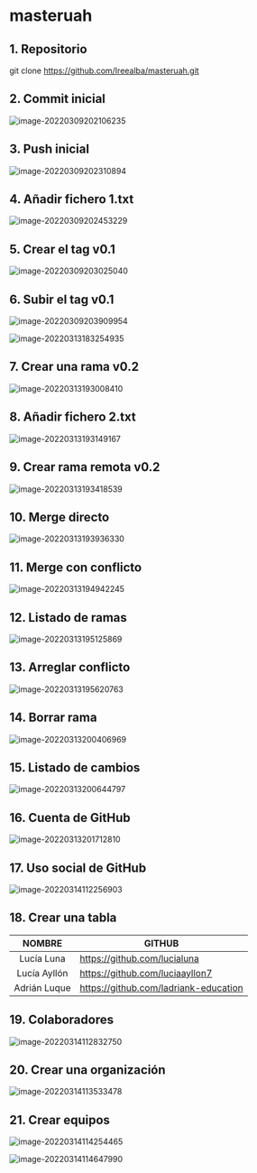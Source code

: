 # masteruah

## 1. Repositorio

git clone https://github.com/Ireealba/masteruah.git

## 2. Commit inicial

![image-20220309202106235](C:\Users\iap23\AppData\Roaming\Typora\typora-user-images\image-20220309202106235.png)

## 3. Push inicial

![image-20220309202310894](C:\Users\iap23\AppData\Roaming\Typora\typora-user-images\image-20220309202310894.png)

## 4. Añadir fichero 1.txt

![image-20220309202453229](C:\Users\iap23\AppData\Roaming\Typora\typora-user-images\image-20220309202453229.png)

## 5. Crear el tag v0.1

![image-20220309203025040](C:\Users\iap23\AppData\Roaming\Typora\typora-user-images\image-20220309203025040.png)

## 6. Subir el tag v0.1

![image-20220309203909954](C:\Users\iap23\AppData\Roaming\Typora\typora-user-images\image-20220309203909954.png)



![image-20220313183254935](C:\Users\iap23\AppData\Roaming\Typora\typora-user-images\image-20220313183254935.png)



## 7. Crear una rama v0.2

![image-20220313193008410](C:\Users\iap23\AppData\Roaming\Typora\typora-user-images\image-20220313193008410.png)

## 8. Añadir fichero 2.txt

![image-20220313193149167](C:\Users\iap23\AppData\Roaming\Typora\typora-user-images\image-20220313193149167.png)

## 9. Crear rama remota v0.2

![image-20220313193418539](C:\Users\iap23\AppData\Roaming\Typora\typora-user-images\image-20220313193418539.png)

## 10. Merge directo

![image-20220313193936330](C:\Users\iap23\AppData\Roaming\Typora\typora-user-images\image-20220313193936330.png)

## 11. Merge con conflicto

![image-20220313194942245](C:\Users\iap23\AppData\Roaming\Typora\typora-user-images\image-20220313194942245.png)

## 12. Listado de ramas

![image-20220313195125869](C:\Users\iap23\AppData\Roaming\Typora\typora-user-images\image-20220313195125869.png)

## 13. Arreglar conflicto

![image-20220313195620763](C:\Users\iap23\AppData\Roaming\Typora\typora-user-images\image-20220313195620763.png)

## 14. Borrar rama

![image-20220313200406969](C:\Users\iap23\AppData\Roaming\Typora\typora-user-images\image-20220313200406969.png)

## 15. Listado de cambios

![image-20220313200644797](C:\Users\iap23\AppData\Roaming\Typora\typora-user-images\image-20220313200644797.png)

## 16. Cuenta de GitHub

![image-20220313201712810](C:\Users\iap23\AppData\Roaming\Typora\typora-user-images\image-20220313201712810.png)

## 17. Uso social de GitHub

![image-20220314112256903](C:\Users\iap23\AppData\Roaming\Typora\typora-user-images\image-20220314112256903.png)

## 18. Crear una tabla

|    NOMBRE    | GITHUB                                |
| :----------: | ------------------------------------- |
|  Lucía Luna  | https://github.com/lucialuna          |
| Lucía Ayllón | https://github.com/luciaayllon7       |
| Adrián Luque | https://github.com/ladriank-education |

## 19. Colaboradores

![image-20220314112832750](C:\Users\iap23\AppData\Roaming\Typora\typora-user-images\image-20220314112832750.png)

## 20. Crear una organización

![image-20220314113533478](C:\Users\iap23\AppData\Roaming\Typora\typora-user-images\image-20220314113533478.png)

## 21. Crear equipos

![image-20220314114254465](C:\Users\iap23\AppData\Roaming\Typora\typora-user-images\image-20220314114254465.png)

![image-20220314114647990](C:\Users\iap23\AppData\Roaming\Typora\typora-user-images\image-20220314114647990.png)

